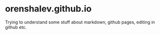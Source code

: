 # orenshalev.github.io

Trying to understand some stuff about markdown, github pages, editing in github etc.
